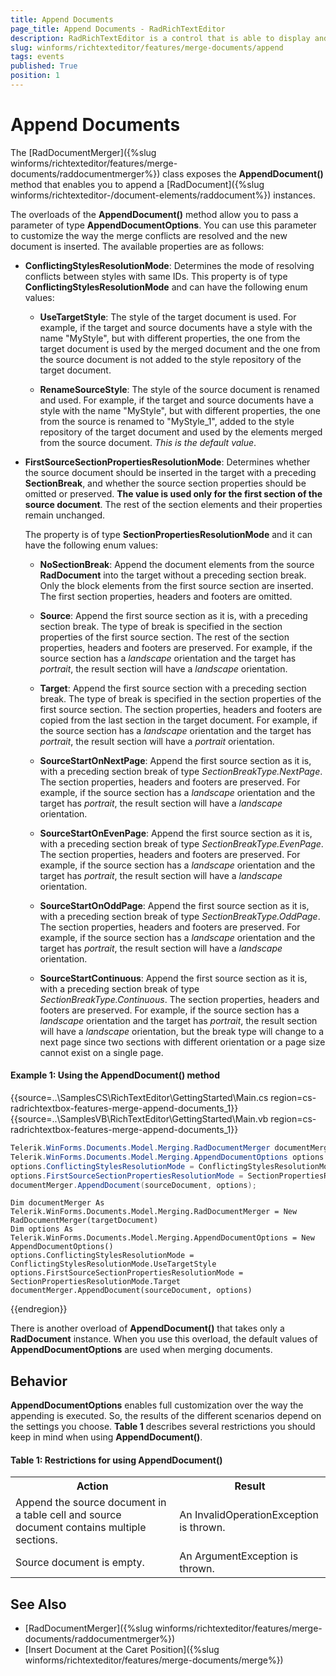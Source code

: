 ```yaml
---
title: Append Documents
page_title: Append Documents - RadRichTextEditor
description: RadRichTextEditor is a control that is able to display and edit rich-text content including formatted text arranged in pages, paragraphs, spans (runs), tables, etc. 
slug: winforms/richtexteditor/features/merge-documents/append
tags: events
published: True
position: 1 
---
```


# Append Documents

The [RadDocumentMerger]({%slug winforms/richtexteditor/features/merge-documents/raddocumentmerger%}) class exposes the __AppendDocument()__ method that enables you to append a [RadDocument]({%slug winforms/richtexteditor-/document-elements/raddocument%}) instances.

The overloads of the __AppendDocument()__ method allow you to pass a parameter of type **AppendDocumentOptions**. You can use this parameter to customize the way the merge conflicts are resolved and the new document is inserted. The available properties are as follows:

* **ConflictingStylesResolutionMode**: Determines the mode of resolving conflicts between styles with same IDs. This property is of type **ConflictingStylesResolutionMode** and can have the following enum values:

	* **UseTargetStyle**: The style of the target document is used. For example, if the target and source documents have a style with the name "MyStyle", but with different properties, the one from the target document is used by the merged document and the one from the source document is not added to the style repository of the target document.
	
	* **RenameSourceStyle**: The style of the source document is renamed and used. For example, if the target and source documents have a style with the name "MyStyle", but with different properties, the one from the source is renamed to "MyStyle\_1", added to the style repository of the target document and used by the elements merged from the source document. *This is the default value*.

* **FirstSourceSectionPropertiesResolutionMode**: Determines whether the source document should be inserted in the target with a preceding **SectionBreak**, and whether the source section properties should be omitted or preserved. **The value is used only for the first section of the source document**. The rest of the section elements and their properties remain unchanged. 

	The property is of type **SectionPropertiesResolutionMode** and it can have the following enum values:

	* **NoSectionBreak**: Append the document elements from the source **RadDocument** into the target without a preceding section break. Only the block elements from the first source section are inserted. The first section properties, headers and footers are omitted. 
	
	* **Source**: Append the first source section as it is, with a preceding section break. The type of break is specified in the section properties of the first source section. The rest of the section properties, headers and footers are preserved. For example, if the source section has a *landscape* orientation and the target has *portrait*, the result section will have a *landscape* orientation.
	
	* **Target**: Append the first source section with a preceding section break. The type of break is specified in the section properties of the first source section. The section properties, headers and footers are copied from the last section in the target document. For example, if the source section has a *landscape* orientation and the target has *portrait*, the result section will have a *portrait* orientation.
	
	* **SourceStartOnNextPage**: Append the first source section as it is, with a preceding section break of type *SectionBreakType.NextPage*. The section properties, headers and footers are preserved. For example, if the source section has a *landscape* orientation and the target has *portrait*, the result section will have a *landscape* orientation.

	* **SourceStartOnEvenPage**: Append the first source section as it is, with a preceding section break of type *SectionBreakType.EvenPage*. The section properties, headers and footers are preserved. For example, if the source section has  a *landscape* orientation and the target has *portrait*, the result section will have a *landscape* orientation.
	
	* **SourceStartOnOddPage**: Append the first source section as it is, with a preceding section break of type *SectionBreakType.OddPage*. The section properties, headers and footers are preserved. For example, if the source section has  a *landscape* orientation and the target has *portrait*, the result section will have a *landscape* orientation.
	
	* **SourceStartContinuous**: Append the first source section as it is, with a preceding section break of type *SectionBreakType.Continuous*. The section properties, headers and footers are preserved. For example, if the source section has a *landscape* orientation and the target has *portrait*, the result section will have a *landscape* orientation, but the break type will change to a next page since two sections with different orientation or a page size cannot exist on a single page.


#### **Example 1: Using the AppendDocument() method**


{{source=..\SamplesCS\RichTextEditor\GettingStarted\Main.cs region=cs-radrichtextbox-features-merge-append-documents_1}} 
{{source=..\SamplesVB\RichTextEditor\GettingStarted\Main.vb region=cs-radrichtextbox-features-merge-append-documents_1}} 

````C#
Telerik.WinForms.Documents.Model.Merging.RadDocumentMerger documentMerger = new RadDocumentMerger(targetDocument);
Telerik.WinForms.Documents.Model.Merging.AppendDocumentOptions options = new AppendDocumentOptions();
options.ConflictingStylesResolutionMode = ConflictingStylesResolutionMode.UseTargetStyle;
options.FirstSourceSectionPropertiesResolutionMode = SectionPropertiesResolutionMode.Target;
documentMerger.AppendDocument(sourceDocument, options);

````
````VB.NET
Dim documentMerger As Telerik.WinForms.Documents.Model.Merging.RadDocumentMerger = New RadDocumentMerger(targetDocument)
Dim options As Telerik.WinForms.Documents.Model.Merging.AppendDocumentOptions = New AppendDocumentOptions()
options.ConflictingStylesResolutionMode = ConflictingStylesResolutionMode.UseTargetStyle
options.FirstSourceSectionPropertiesResolutionMode = SectionPropertiesResolutionMode.Target
documentMerger.AppendDocument(sourceDocument, options)

````

{{endregion}} 

There is another overload of **AppendDocument()** that takes only a **RadDocument** instance. When you use this overload, the default values of **AppendDocumentOptions** are used when merging documents.  

## Behavior

**AppendDocumentOptions** enables full customization over the way the appending is executed. So, the results of the different scenarios depend on the settings you choose. **Table 1** describes several restrictions you should keep in mind when using **AppendDocument()**.
 
#### **Table 1: Restrictions for using AppendDocument()**
<table>
<tr>
	<th>Action </th>
	<th>Result </th>
</tr>

<tr>
	<td>Append the source document in a table cell and source document contains multiple sections.</td>
	<td>An InvalidOperationException is thrown.</td>
</tr>

<tr>
	<td>Source document is empty.</td>
	<td>An ArgumentException is thrown.</td>
</tr>
</table>


## See Also

* [RadDocumentMerger]({%slug winforms/richtexteditor/features/merge-documents/raddocumentmerger%})
* [Insert Document at the Caret Position]({%slug winforms/richtexteditor/features/merge-documents/merge%})
 
